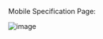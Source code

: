 Mobile Specification Page:

![image](https://github.com/user-attachments/assets/48b13cf6-5623-4246-894c-5ec45fef8239)

